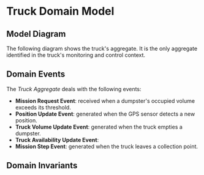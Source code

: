# Truck Domain Model

## Model Diagram

The following diagram shows the truck's aggregate. It is the only aggregate identified in the truck's monitoring and control context.

<!--![Diagram Image Link](./truck-domain-model.puml)-->

## Domain Events

The *Truck Aggregate* deals with the following events:

* **Mission Request Event**: received when a dumpster's occupied volume exceeds its threshold.
* **Position Update Event**: generated when the GPS sensor detects a new position.
* **Truck Volume Update Event**: generated when the truck empties a dumpster.
* **Truck Availability Update Event**:
* **Mission Step Event**: generated when the truck leaves a collection point.

## Domain Invariants
